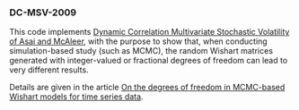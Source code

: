 ### DC-MSV-2009
This code implements [Dynamic Correlation Multivariate Stochastic Volatility of Asai and McAleer](https://www.sciencedirect.com/science/article/abs/pii/S0304407608002170), with the purpose to show that, when conducting simulation-based study (such as MCMC), the random Wishart matrices generated with integer-valued or fractional degrees of freedom can lead to very different results. 

Details are given in the article [On the degrees of freedom in MCMC-based Wishart models for time series data](https://www.researchgate.net/publication/271602572_On_the_degrees_of_freedom_in_MCMC-based_Wishart_models_for_time_series_data).
